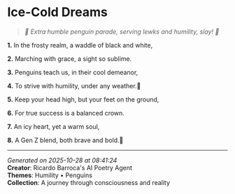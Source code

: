 # Ice-Cold Dreams

> *🐧 Extra humble penguin parade, serving lewks and humility, slay! 🥶*

**1.** In the frosty realm, a waddle of black and white,


**2.** Marching with grace, a sight so sublime.


**3.** Penguins teach us, in their cool demeanor,


**4.** To strive with humility, under any weather.🐧


**5.** Keep your head high, but your feet on the ground,


**6.** For true success is a balanced crown.


**7.** An icy heart, yet a warm soul,


**8.** A Gen Z blend, both brave and bold.🦸



---

*Generated on 2025-10-28 at 08:41:24*  
**Creator**: Ricardo Barroca's AI Poetry Agent  
**Themes**: Humility • Penguins  
**Collection**: A journey through consciousness and reality